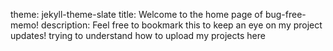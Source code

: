 theme: jekyll-theme-slate
title: Welcome to the home page of bug-free-memo!
description: Feel free to bookmark this to keep an eye on my project updates!
trying to understand how to upload my projects here
